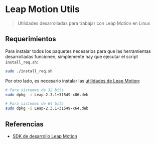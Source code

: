 # Leap Motion Utils
> Utilidades desarrolladas para trabajar con Leap Motion en Linux

## Requerimientos

Para instalar todos los paquetes necesarios para que las herramientas desarrolladas funcionen, simplemente hay que ejecutar el script ```install_req.sh```:
```bash
sudo ./install_req.sh
```
Por otro lado, es necesario instalar las [utilidades de Leap Motion](https://developer-archive.leapmotion.com/downloads/external/skeletal-beta/linux?version=2.3.1.31549):
```bash
# Para sistemas de 32 bits
sudo dpkg -i Leap-2.3.1+31549-x86.deb

# Para sistemas de 64 bits
sudo dpkg -i Leap-2.3.1+31549-x64.deb

```

## Referencias

- [SDK de desarrollo Leap Motion](https://developer.leapmotion.com/setup/desktop)
